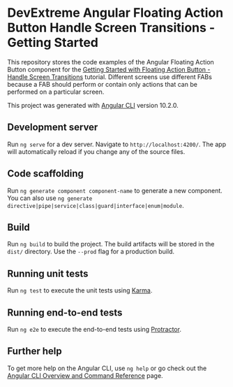 # DevExtreme Angular Floating Action Button Handle Screen Transitions - Getting Started 

This repository stores the code examples of the Angular Floating Action Button component for the [Getting Started with Floating Action Button - Handle Screen Transitions](https://js.devexpress.com/Documentation/Guide/UI_Components/Floating_Action_Button/Getting_Started_with_Floating_Action_Button/#Handle_Screen_Transitions) tutorial. Different screens use different FABs because a FAB should perform or contain only actions that can be performed on a particular screen. 

This project was generated with [Angular CLI](https://github.com/angular/angular-cli) version 10.2.0.

## Development server

Run `ng serve` for a dev server. Navigate to `http://localhost:4200/`. The app will automatically reload if you change any of the source files.

## Code scaffolding

Run `ng generate component component-name` to generate a new component. You can also use `ng generate directive|pipe|service|class|guard|interface|enum|module`.

## Build

Run `ng build` to build the project. The build artifacts will be stored in the `dist/` directory. Use the `--prod` flag for a production build.

## Running unit tests

Run `ng test` to execute the unit tests using [Karma](https://karma-runner.github.io).

## Running end-to-end tests

Run `ng e2e` to execute the end-to-end tests using [Protractor](http://www.protractortest.org/).

## Further help

To get more help on the Angular CLI, use `ng help` or go check out the [Angular CLI Overview and Command Reference](https://angular.io/cli) page.
